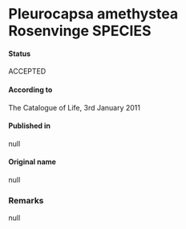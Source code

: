 # Pleurocapsa amethystea Rosenvinge SPECIES

#### Status
ACCEPTED

#### According to
The Catalogue of Life, 3rd January 2011

#### Published in
null

#### Original name
null

### Remarks
null